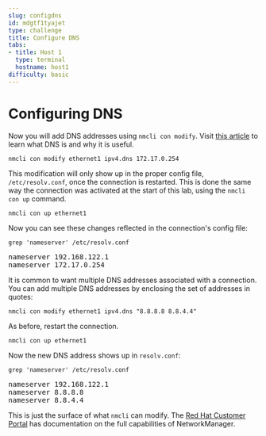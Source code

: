 ```yaml
---
slug: configdns
id: mdgtf1tyajet
type: challenge
title: Configure DNS
tabs:
- title: Host 1
  type: terminal
  hostname: host1
difficulty: basic
---
```

Configuring DNS
===

Now you will add DNS addresses using `nmcli con modify`.
Visit [this article](https://www.redhat.com/sysadmin/dns-domain-name-servers)
to learn what DNS is and why it is useful.

```bash,run
nmcli con modify ethernet1 ipv4.dns 172.17.0.254
```

This modification will only show up in the proper config file, `/etc/resolv.conf`, once the connection is restarted. This is done the same way the connection was activated at the start of this lab, using the `nmcli con up` command.

```bash,run
nmcli con up ethernet1
```

Now you can see these changes reflected in the connection's config file:

```bash,run
grep 'nameserver' /etc/resolv.conf
```

<pre class=file>
nameserver 192.168.122.1
nameserver 172.17.0.254
</pre>

It is common to want multiple DNS addresses associated with a connection. You can add multiple DNS addresses by enclosing the set of addresses in quotes:

```bash,run
nmcli con modify ethernet1 ipv4.dns "8.8.8.8 8.8.4.4"
```

As before, restart the connection.

```bash,run
nmcli con up ethernet1
```

Now the new DNS address shows up in `resolv.conf`:

```bash,run
grep 'nameserver' /etc/resolv.conf
```

<pre class=file>
nameserver 192.168.122.1
nameserver 8.8.8.8
nameserver 8.8.4.4
</pre>

<!-- NMState can also tell us that these DNS servers are active.

```bash,run
nmstatectl show dns
```

![runningdns](../assets/runningdns.png) -->

This is just the surface of what `nmcli` can modify. The [Red Hat Customer Portal](https://access.redhat.com/documentation/en-us/red_hat_enterprise_linux/7/html/networking_guide/sec-configuring_ip_networking_with_nmcli) has documentation on the full capabilities of NetworkManager.

